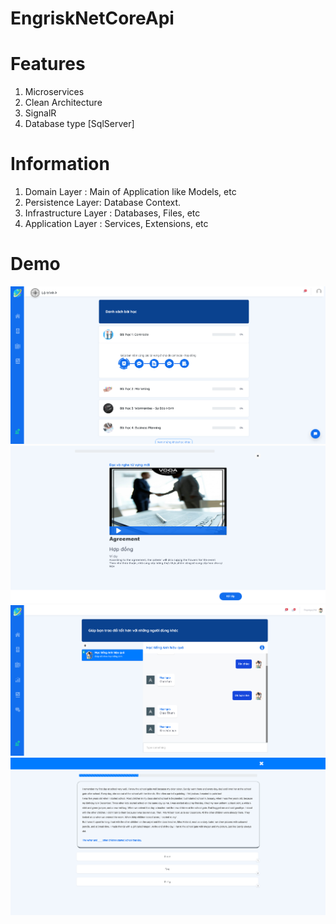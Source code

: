 # EngriskNetCoreApi
# Features
1. Microservices 
2. Clean Architecture
3. SignalR
4. Database type [SqlServer]
# Information
1. Domain Layer : Main of Application like Models, etc
2. Persistence Layer: Database Context.
3. Infrastructure Layer : Databases, Files, etc
4. Application Layer : Services, Extensions, etc

# Demo
![Image of Home](https://github.com/yasuo99/EngriskNetCoreApi/blob/master/images/home.png)
![Image of Vocabulary](https://github.com/yasuo99/EngriskNetCoreApi/blob/master/images/learn.png)
![Image of Chat](https://github.com/yasuo99/EngriskNetCoreApi/blob/master/images/RealtimeChat.png)
![Image of Basic](https://github.com/yasuo99/EngriskNetCoreApi/blob/master/images/basic.png)
